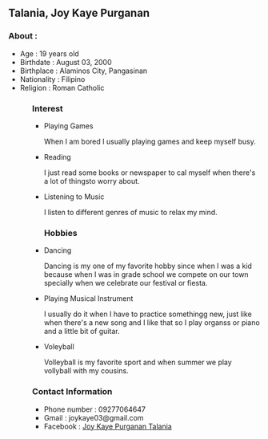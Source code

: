 <h2>Talania, Joy Kaye Purganan</h2>

<h3>About : </h3>
<ul>
  <li>Age : 19 years old</li>
  <li>Birthdate : August 03, 2000</li>
  <li>Birthplace : Alaminos City, Pangasinan</li>
  <li>Nationality : Filipino</li>
  <li>Religion : Roman Catholic</li>
<ul>
<h3>Interest</h3>
<ul>
  <li>Playing Games</li>
  <p>When I am bored I usually playing games and keep myself busy.</p>
  <li>Reading</li>
  <p>I just read some books or newspaper to cal myself when there's a lot of thingsto worry about.</p>
  <li>Listening to Music</li>
  <p>I listen to different genres of music to relax my mind.</p>
</ul>
<ul>
<h3>Hobbies</h3>
  <li>Dancing</li>
  <p>Dancing is my one of my favorite hobby since when I was a kid because when I was in grade school we compete on our town specially when we celebrate our festival or fiesta.</p>
  <li>Playing Musical Instrument</li>
  <p>I usually do it when I have to practice somethingg new, just like when there's a new song and I like that so I play organss or piano and a little bit of guitar.</p>
  <li>Voleyball</li>
  <p>Volleyball is my favorite sport and when summer we play vollyball with my cousins.</p>
</ul>

<h3>Contact Information</h3>

<ul>
  <li>Phone number : 09277064647</li>
  <li>Gmail : joykaye03@gmail.com</li>
  <li>Facebook : <a href="https://www.facebook.com/joykaye.talania.3">Joy Kaye Purganan Talania</a></li>
</ul>
